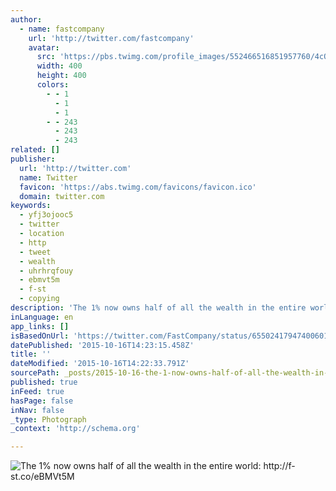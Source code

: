 ```yaml
---
author:
  - name: fastcompany
    url: 'http://twitter.com/fastcompany'
    avatar:
      src: 'https://pbs.twimg.com/profile_images/552466516851957760/4cONiOi4_400x400.jpeg'
      width: 400
      height: 400
      colors:
        - - 1
          - 1
          - 1
        - - 243
          - 243
          - 243
related: []
publisher:
  url: 'http://twitter.com'
  name: Twitter
  favicon: 'https://abs.twimg.com/favicons/favicon.ico'
  domain: twitter.com
keywords:
  - yfj3ojooc5
  - twitter
  - location
  - http
  - tweet
  - wealth
  - uhrhrqfouy
  - ebmvt5m
  - f-st
  - copying
description: 'The 1% now owns half of all the wealth in the entire world: http://f-st.co/eBMVt5M'
inLanguage: en
app_links: []
isBasedOnUrl: 'https://twitter.com/FastCompany/status/655024179474006016'
datePublished: '2015-10-16T14:23:15.458Z'
title: ''
dateModified: '2015-10-16T14:22:33.791Z'
sourcePath: _posts/2015-10-16-the-1-now-owns-half-of-all-the-wealth-in-the-entire-world.md
published: true
inFeed: true
hasPage: false
inNav: false
_type: Photograph
_context: 'http://schema.org'

---
```

![The 1&percnt; now owns half of all the wealth in the entire world&colon; http&colon;&sol;&sol;f-st&period;co&sol;eBMVt5M](https://pbs.twimg.com/media/CRcdBRoUkAA3g3x.jpg:large)